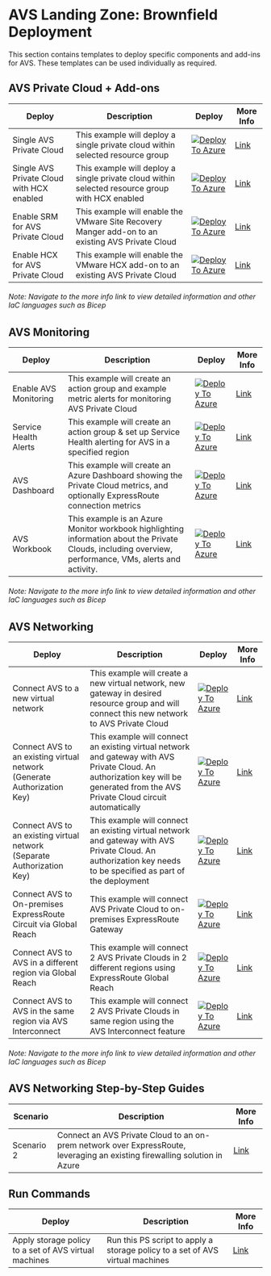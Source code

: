# AVS Landing Zone: Brownfield Deployment

This section contains templates to deploy specific components and add-ins for AVS. These templates can be used individually as required.

## AVS Private Cloud + Add-ons

| Deploy                                    | Description                                                  | Deploy                                                       | More Info                                                    |
| ----------------------------------------- | ------------------------------------------------------------ | ------------------------------------------------------------ | ------------------------------------------------------------ |
| Single AVS Private Cloud                  | This example will deploy a single private cloud within selected resource group | [![Deploy To Azure](https://aka.ms/deploytoazurebutton)](https://portal.azure.com/#create/Microsoft.Template/uri/https%3A%2F%2Fraw.githubusercontent.com%2FAzure%2FEnterprise-Scale-for-AVS%2Fmain%2FBrownField%2FPrivateCloud%2FAVS-PrivateCloud%2FARM%2FPrivateCloud.deploy.json) | [Link](PrivateCloud/AVS-PrivateCloud/readme.md) |
| Single AVS Private Cloud with HCX enabled | This example will deploy a single private cloud within selected resource group with HCX enabled | [![Deploy To Azure](https://aka.ms/deploytoazurebutton)](https://portal.azure.com/#create/Microsoft.Template/uri/https%3A%2F%2Fraw.githubusercontent.com%2FAzure%2FEnterprise-Scale-for-AVS%2Fmain%2FBrownField%2FPrivateCloud%2FAVS-PrivateCloud-WithHCX%2FARM%2FPrivateCloudWithHCX.deploy.json) | [Link](PrivateCloud/AVS-PrivateCloud-WithHCX/readme.md)
| Enable SRM for AVS Private Cloud     | This example will enable the VMware Site Recovery Manger add-on to an existing AVS Private Cloud | [![Deploy To Azure](https://aka.ms/deploytoazurebutton)](https://portal.azure.com/#create/Microsoft.Template/uri/https%3A%2F%2Fraw.githubusercontent.com%2FAzure%2FEnterprise-Scale-for-AVS%2Fmain%2FBrownField%2FAddons%2FSRM%2FARM%2FSRM.deploy.json) | [Link](Addons/SRM//readme.md) |
| Enable HCX for AVS Private Cloud     | This example will enable the VMware HCX add-on to an existing AVS Private Cloud | [![Deploy To Azure](https://aka.ms/deploytoazurebutton)](https://portal.azure.com/#create/Microsoft.Template/uri/https%3A%2F%2Fraw.githubusercontent.com%2FAzure%2FEnterprise-Scale-for-AVS%2Fmain%2FBrownField%2FAddons%2FHCX%2FARM%2FHCX.deploy.json) | [Link](Addons/HCX/readme.md) |

###### *Note: Navigate to the more info link to view detailed information and other IaC languages such as Bicep*

## AVS Monitoring

| Deploy                                    | Description                                                  | Deploy                                                       | More Info                                                    |
| ----------------------------------------- | ------------------------------------------------------------ | ------------------------------------------------------------ | ------------------------------------------------------------ |
| Enable AVS Monitoring                     | This example will create an action group and example metric alerts for monitoring AVS Private Cloud | [![Deploy To Azure](https://aka.ms/deploytoazurebutton)](https://portal.azure.com/#create/Microsoft.Template/uri/https%3A%2F%2Fraw.githubusercontent.com%2FAzure%2FEnterprise-Scale-for-AVS%2Fmain%2FBrownField%2FMonitoring%2FAVS-Utilization-Alerts%2FARM%2FAVSMonitor.deploy.json) | [Link](Monitoring/AVS-Utilization-Alerts/readme.md) |
| Service Health Alerts              | This example will create an action group & set up Service Health alerting for AVS in a specified region | [![Deploy To Azure](https://aka.ms/deploytoazurebutton)](https://portal.azure.com/#create/Microsoft.Template/uri/https%3A%2F%2Fraw.githubusercontent.com%2FAzure%2FEnterprise-Scale-for-AVS%2Fmain%2FBrownField%2FMonitoring%2FAVS-Service-Health%2FARM%2FAVSServiceHealth.deploy.json) | [Link](Monitoring/AVS-Service-Health/readme.md) |
| AVS Dashboard                     | This example will create an Azure Dashboard showing the Private Cloud metrics, and optionally ExpressRoute connection metrics | [![Deploy To Azure](https://aka.ms/deploytoazurebutton)](https://portal.azure.com/#create/Microsoft.Template/uri/https%3A%2F%2Fraw.githubusercontent.com%2FAzure%2FEnterprise-Scale-for-AVS%2Fmain%2FBrownField%2FMonitoring%2FAVS-Dashboard%2FARM%2FAVSDashboard.deploy.json) | [Link](Monitoring/AVS-Dashboard/readme.md) |
| AVS Workbook                     | This example is an Azure Monitor workbook highlighting information about the Private Clouds, including overview, performance, VMs, alerts and activity. | [![Deploy To Azure](https://aka.ms/deploytoazurebutton)](https://portal.azure.com/#create/Microsoft.Template/uri/https%3A%2F%2Fraw.githubusercontent.com%2FAzure%2FEnterprise-Scale-for-AVS%2Fmain%2FBrownField%2FMonitoring%2FAVS-Workbook%2FARM%2FAVSWorkbook.deploy.json) | [Link](Monitoring/AVS-Workbook/readme.md) |

###### *Note: Navigate to the more info link to view detailed information and other IaC languages such as Bicep*

## AVS Networking

| Deploy                                                       | Description                                                  | Deploy                                                       | More Info                                                    |
| ------------------------------------------------------------ | ------------------------------------------------------------ | ------------------------------------------------------------ | ------------------------------------------------------------ |
| Connect AVS to a new virtual network                         | This example will create a new virtual network, new gateway in desired resource group and will connect this new network to AVS Private Cloud |[![Deploy To Azure](https://aka.ms/deploytoazurebutton)](https://portal.azure.com/#create/Microsoft.Template/uri/https%3A%2F%2Fraw.githubusercontent.com%2FAzure%2FEnterprise-Scale-for-AVS%2Fmain%2FBrownField%2FNetworking%2FAVS-to-VNet-NewVNet%2FARM%2FVNetWithExR.deploy.json) | [Link](Networking/AVS-to-VNet-NewVNet/readme.md) |
| Connect AVS to an existing virtual network (Generate Authorization Key) | This example will connect an existing virtual network and gateway with AVS Private Cloud. An authorization key will be generated from the AVS Private Cloud circuit automatically | [![Deploy To Azure](https://aka.ms/deploytoazurebutton)](https://portal.azure.com/#create/Microsoft.Template/uri/https%3A%2F%2Fraw.githubusercontent.com%2FAzure%2FEnterprise-Scale-for-AVS%2Fmain%2FBrownField%2FNetworking%2FAVS-to-VNet-ExistingVNet%2FARM%2FExRConnection.deploy.json) | [Link](Networking/AVS-to-VNet-ExistingVNet/readme.md) |
| Connect AVS to an existing virtual network (Separate Authorization Key) | This example will connect an existing virtual network and gateway with AVS Private Cloud. An authorization key needs to be specified as part of the deployment | [![Deploy To Azure](https://aka.ms/deploytoazurebutton)](https://portal.azure.com/#create/Microsoft.Template/uri/https%3A%2F%2Fraw.githubusercontent.com%2FAzure%2FEnterprise-Scale-for-AVS%2Fmain%2FBrownField%2FNetworking%2FExpressRoute-to-VNet%2FARM%2FExRConnection.deploy.json) | [Link](Networking/ExpressRoute-to-VNet/readme.md) |
| Connect AVS to On-premises ExpressRoute Circuit via Global Reach | This example will connect AVS Private Cloud to on-premises ExpressRoute Gateway | [![Deploy To Azure](https://aka.ms/deploytoazurebutton)](https://portal.azure.com/#create/Microsoft.Template/uri/https%3A%2F%2Fraw.githubusercontent.com%2FAzure%2FEnterprise-Scale-for-AVS%2Fmain%2FBrownField%2FNetworking%2FAVS-to-OnPremises-ExpressRoute-GlobalReach%2FARM%2FAVSGlobalReach.deploy.json) | [Link](Networking/AVS-to-OnPremises-ExpressRoute-GlobalReach/readme.md) |
| Connect AVS to AVS in a different region via Global Reach    | This example will connect 2 AVS Private Clouds in 2 different regions using ExpressRoute Global Reach | [![Deploy To Azure](https://aka.ms/deploytoazurebutton)](https://portal.azure.com/#create/Microsoft.Template/uri/https%3A%2F%2Fraw.githubusercontent.com%2FAzure%2FEnterprise-Scale-for-AVS%2Fmain%2FBrownField%2FNetworking%2FAVS-to-AVS-CrossRegion-GlobalReach%2FARM%2FCrossAVSGlobalReach.deploy.json) | [Link](Networking/AVS-to-AVS-CrossRegion-GlobalReach/readme.md) |
| Connect AVS to AVS in the same region via AVS Interconnect   | This example will connect 2 AVS Private Clouds in same region using the AVS Interconnect feature | [![Deploy To Azure](https://aka.ms/deploytoazurebutton)](https://portal.azure.com/#create/Microsoft.Template/uri/https%3A%2F%2Fraw.githubusercontent.com%2FAzure%2FEnterprise-Scale-for-AVS%2Fmain%2FBrownField%2FNetworking%2FAVS-to-AVS-SameRegion%2FARM%2FCrossAVSWithinRegion.deploy.json) | [Link](Networking/AVS-to-AVS-SameRegion/readme.md) |

###### *Note: Navigate to the more info link to view detailed information and other IaC languages such as Bicep*

## AVS Networking Step-by-Step Guides

| Scenario                                                 | Description                                                          | More Info |
| -------------------------------------------------------- | -------------------------------------------------------------------- | --------- |
| Scenario 2                                               | Connect an AVS Private Cloud to an on-prem network over ExpressRoute, leveraging an existing firewalling solution in Azure                              | [Link](Networking/Step-By-Step-Guides/Scenario-2/readme.md) |


## Run Commands

| Deploy                                                       | Description                                                  | More Info                                                    |
| ------------------------------------------------------------ | ------------------------------------------------------------ | ------------------------------------------------------------ |
| Apply storage policy to a set of AVS virtual machines      | Run this PS script to apply a storage policy to a set of AVS virtual machines | [Link](RunCommands/StoragePolicy/readme.md) |
